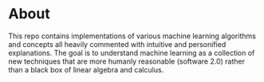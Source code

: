 # About
This repo contains implementations of various machine learning algorithms and concepts all 
heavily commented with intuitive and personified explanations. The goal is to understand 
machine learning as a collection of new techniques that are more humanly reasonable (software 2.0) rather than a black box
of linear algebra and calculus.